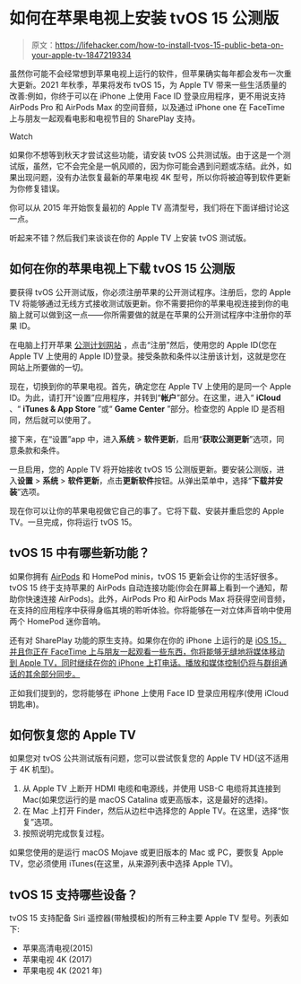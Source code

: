 # 如何在苹果电视上安装 tvOS 15 公测版

> 原文：<https://lifehacker.com/how-to-install-tvos-15-public-beta-on-your-apple-tv-1847219334>

虽然你可能不会经常想到苹果电视上运行的软件，但苹果确实每年都会发布一次重大更新。2021 年秋季，苹果将发布 tvOS 15，为 Apple TV 带来一些生活质量的改善:例如，你终于可以在 iPhone 上使用 Face ID 登录应用程序，更不用说支持 AirPods Pro 和 AirPods Max 的空间音频，以及通过 iPhone one 在 FaceTime 上与朋友一起观看电影和电视节目的 SharePlay 支持。

Watch

如果你不想等到秋天才尝试这些功能，请安装 tvOS 公共测试版。由于这是一个测试版，虽然，它不会完全是一帆风顺的，因为你可能会遇到问题或冻结。此外，如果出现问题，没有办法恢复最新的苹果电视 4K 型号，所以你将被迫等到软件更新为你修复错误。

你可以从 2015 年开始恢复最初的 Apple TV 高清型号，我们将在下面详细讨论这一点。

听起来不错？然后我们来谈谈在你的 Apple TV 上安装 tvOS 测试版。

## 如何在你的苹果电视上下载 tvOS 15 公测版

要获得 tvOS 公开测试版，你必须注册苹果的公开测试程序。注册后，您的 Apple TV 将能够通过无线方式接收测试版更新。你不需要把你的苹果电视连接到你的电脑上就可以做到这一点——你所需要做的就是在苹果的公开测试程序中注册你的苹果 ID。

在电脑上打开苹果 [公测计划网站](https://beta.apple.com/sp/betaprogram/) ，点击“注册”然后，使用您的 Apple ID(您在 Apple TV 上使用的 Apple ID)登录。接受条款和条件以注册该计划，这就是您在网站上所要做的一切。

现在，切换到你的苹果电视。首先，确定您在 Apple TV 上使用的是同一个 Apple ID。为此，请打开“设置”应用程序，并转到“**帐户**”部分。在这里，进入“ **iCloud** 、“ **iTunes & App Store** ”或“ **Game Center** ”部分。检查您的 Apple ID 是否相同，然后就可以使用了。

接下来，在“设置”app 中，进入**系统** > **软件更新**，启用“**获取公测更新**”选项，同意条款和条件。

一旦启用，您的 Apple TV 将开始接收 tvOS 15 公测版更新。要安装公测版，进入**设置** > **系统** > **软件更新**，点击**更新软件**按钮。从弹出菜单中，选择“**下载并安装**”选项。

现在你可以让你的苹果电视做它自己的事了。它将下载、安装并重启您的 Apple TV。一旦完成，你将运行 tvOS 15。

## tvOS 15 中有哪些新功能？

如果你拥有 [AirPods](https://lifehacker.com/the-essential-tips-and-tricks-for-getting-the-most-out-1826867565) 和 HomePod minis，tvOS 15 更新会让你的生活好很多。tvOS 15 终于支持苹果的 AirPods 自动连接功能(你会在屏幕上看到一个通知，帮助你快速连接 AirPods)。此外，AirPods Pro 和 AirPods Max 将获得空间音频，在支持的应用程序中获得身临其境的聆听体验。你将能够在一对立体声音响中使用两个 HomePod 迷你音响。

还有对 SharePlay 功能的原生支持。如果你在你的 iPhone 上运行的是 [iOS 15，并且你正在 FaceTime 上与朋友一起观看一些东西，你将能够无缝地将媒体移动到 Apple TV，同时继续在你的 iPhone 上打电话。播放和媒体控制仍将与群组通话的其余部分同步。](https://lifehacker.com/how-to-install-ios-15-and-ipados-15-public-betas-1847209002)

正如我们提到的，您将能够在 iPhone 上使用 Face ID 登录应用程序(使用 iCloud 钥匙串)。

## 如何恢复您的 Apple TV

如果您对 tvOS 公共测试版有问题，您可以尝试恢复您的 Apple TV HD(这不适用于 4K 机型)。

1.  从 Apple TV 上断开 HDMI 电缆和电源线，并使用 USB-C 电缆将其连接到 Mac(如果您运行的是 macOS Catalina 或更高版本，这是最好的选择)。
2.  在 Mac 上打开 Finder，然后从边栏中选择您的 Apple TV。在这里，选择“恢复”选项。
3.  按照说明完成恢复过程。

如果您使用的是运行 macOS Mojave 或更旧版本的 Mac 或 PC，要恢复 Apple TV，您必须使用 iTunes(在这里，从来源列表中选择 Apple TV)。

## tvOS 15 支持哪些设备？

tvOS 15 支持配备 Siri 遥控器(带触摸板)的所有三种主要 Apple TV 型号。列表如下:

*   苹果高清电视(2015)
*   苹果电视 4K (2017)
*   苹果电视 4K (2021 年)